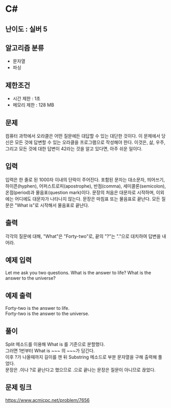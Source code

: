 # C#

## 난이도 : 실버 5

## 알고리즘 분류
  - 문자열
  - 파싱

## 제한조건
  - 시간 제한 : 1초
  - 메모리 제한 : 128 MB

## 문제
컴퓨터 과학에서 오라클은 어떤 질문에든 대답할 수 있는 대단한 것이다. 이 문제에서 당신은 모든 것에 답변할 수 있는 오라클을 프로그램으로 작성해야 한다. 이것은, 삶, 우주, 그리고 모든 것에 대한 답변이 42라는 것을 알고 있다면, 아주 쉬운 일이다.<br/>

## 입력
입력은 한 줄로 된 1000자 이내의 단락이 주어진다. 포함된 문자는 대소문자, 띄어쓰기, 하이픈(hyphen), 어퍼스트로피(apostrophe), 반점(comma), 세미콜론(semicolon), 온점(period)과 물음표(question mark)이다. 문장의 처음은 대문자로 시작하며, 이외에는 어디에도 대문자가 나타나지 않는다. 문장은 마침표 또는 물음표로 끝난다. 모든 질문은 "What is"로 시작해서 물음표로 끝난다.<br/>

## 출력
각각의 질문에 대해, "What"은 "Forty-two"로, 끝의 "?"는 "."으로 대치하여 답변을 내어라.<br/>

## 예제 입력
Let me ask you two questions. What is the answer to life? What is the answer to the universe?<br/>

## 예제 출력
Forty-two is the answer to life.<br/>
Forty-two is the answer to the universe.<br/>

## 풀이
Split 메소드를 이용해 What is 를 기준으로 분할했다.<br/>
그러면 1번부터 What is ~~~ 의 ~~~가 담긴다.<br/>
이후 ?가 나올때까지 길이를 잰 뒤 Substring 메소드로 부분 문자열을 구해 출력해 풀었다.<br/>
문장은 .이나 ?로 끝난다고 했으므로 .으로 끝나는 문장은 질문이 아니므로 끊었다.<br/>


## 문제 링크
https://www.acmicpc.net/problem/7656